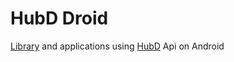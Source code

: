 # HubD Droid

[Library](hubd) and applications using [HubD](https://github.com/pagetronic/HubD) Api on Android